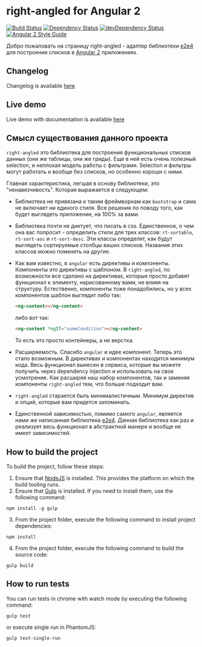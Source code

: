 # right-angled for Angular 2

[![Build Status](https://travis-ci.org/fshchudlo/right-angled.svg?branch=master)](https://travis-ci.org/fshchudlo/right-angled)
[![Dependency Status](https://david-dm.org/fshchudlo/right-angled.svg)](https://david-dm.org/fshchudlo/right-angled)
[![devDependency Status](https://david-dm.org/fshchudlo/right-angled/dev-status.svg)](https://david-dm.org/fshchudlo/right-angled?type=dev)
[![Angular 2 Style Guide](https://mgechev.github.io/angular2-style-guide/images/badge.svg)](https://angular.io/styleguide)

Добро пожаловать на страницу right-angled - адаптер библиотеки [e2e4](https://github.com/fshchudlo/e2e4) для построения списков в [Angular 2](https://github.com/angular/angular) приложениях.

## Changelog
Changelog is available [here](https://github.com/fshchudlo/right-angled/blob/master/CHANGELOG.md)

## Live demo
Live demo with documentation is available [here](https://fshchudlo.github.io/right-angled-demo)

## Смысл существования данного проекта
`right-angled` это библиотека для построения функциональных списков данных (они же таблицы, они же гриды).
        Еще в ней есть очень полезный selection, и неплохая модель работы с фильтрами. Selection и фильтры могут работать
        и вообще без списков, но особенно хороши с ними.

Главная характеристика, легшая в основу библиотеки, это "ненавязчивость". Которая выражается в следующем:
- Библиотека не привязана к таким фреймворкам как `bootstrap` и сама не включает ни единого стиля. Все решения
            по поводу того, как будет выглядеть приложение, на 100% за вами.
- Библиотека почти не диктует, что писать в css. Единственное, о чем она вас попросит - определить стили для трех классов:
            `rt-sortable`, `rt-sort-asc` и `rt-sort-desc`. Эти классы определят, как будут выглядеть сортируемые столбцы
            ваших списков. Названия этих классов можно поменять на другие.
- Как вам известно, в `angular` есть директивы и компоненты. Компоненты это директивы с шаблоном. В `right-angled`,
            по возможности все сделано на директивах, которые просто добавят функционал к элементу, нарисованному вами, не
            влияя на структуру. Естественно, компоненты тоже понадобились, но у всех компонентов шаблон выглядит либо так:


  ```HTML
  <ng-content></ng-content>
  ```
  либо вот так:
  
  ```HTML
  <ng-content *ngIf="someCondition"></ng-content>
  ```

  То есть это просто контейнеры, а не верстка.
            
- Расширяемость. Спасибо `angular` и идее компонент. Теперь это стало возможным. В директивах и компонентах находится минимум
            кода. Весь функционал вынесен в сервиса, которые вы можете получить через dependency injection и использовать
            на свое усмотрение. Как расширяя наш набор компонентов, так и заменяя компоненты `right-angled` тем, что больше подходит вам.
- `right-angled` старается быть минималистичным. Минимум директив и опций, которые вам придется запоминать.
- Единственной зависимостью, помимо самого `angular`, является нами же написанная библиотека
            <a target="_blank" href="https://github.com/fshchudlo/e2e4">e2e4</a>. Данная библиотека как раз и реализует весь
            функционал в абстрактной манере и вообще не имеет зависимостей.

## How to build the project

To build the project, follow these steps:

1. Ensure that [NodeJS](http://nodejs.org/) is installed. This provides the platform on which the build tooling runs.
2. Ensure that [Gulp](http://gulpjs.com/) is installed. If you need to install them, use the following command:

  ```shell
  npm install -g gulp
  ```

3. From the project folder, execute the following command to install project dependencies:

  ```shell
  npm install
  ```
4. From the project folder, execute the following command to build the source code:

  ```shell
  gulp build
  ```

## How to run tests

You can run tests in chrome with watch mode by executing the following command: 

  ```shell
  gulp test
  ```
  or execute single run in PhantomJS:
  
  ```shell
  gulp test-single-run
  ```